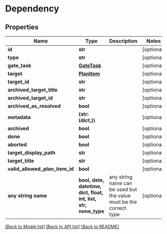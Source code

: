 # Dependency


## Properties
Name | Type | Description | Notes
------------ | ------------- | ------------- | -------------
**id** | **str** |  | [optional] 
**type** | **str** |  | [optional] 
**gate_task** | [**GateTask**](GateTask.md) |  | [optional] 
**target** | [**PlanItem**](PlanItem.md) |  | [optional] 
**target_id** | **str** |  | [optional] 
**archived_target_title** | **str** |  | [optional] 
**archived_target_id** | **str** |  | [optional] 
**archived_as_resolved** | **bool** |  | [optional] 
**metadata** | **{str: (dict,)}** |  | [optional] 
**archived** | **bool** |  | [optional] 
**done** | **bool** |  | [optional] 
**aborted** | **bool** |  | [optional] 
**target_display_path** | **str** |  | [optional] 
**target_title** | **str** |  | [optional] 
**valid_allowed_plan_item_id** | **bool** |  | [optional] 
**any string name** | **bool, date, datetime, dict, float, int, list, str, none_type** | any string name can be used but the value must be the correct type | [optional]

[[Back to Model list]](../README.md#documentation-for-models) [[Back to API list]](../README.md#documentation-for-api-endpoints) [[Back to README]](../README.md)


